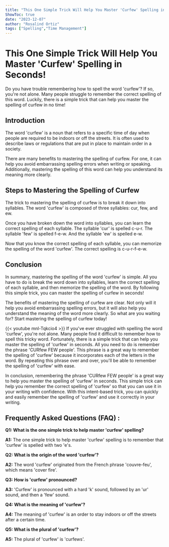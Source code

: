 ```yaml
---
title: "This One Simple Trick Will Help You Master 'Curfew' Spelling in Seconds!"
ShowToc: true 
date: "2023-12-07"
author: "Rosalind Ortiz" 
tags: ["Spelling","Time Management"]
---
```

# This One Simple Trick Will Help You Master 'Curfew' Spelling in Seconds!

Do you have trouble remembering how to spell the word 'curfew'? If so, you're not alone. Many people struggle to remember the correct spelling of this word. Luckily, there is a simple trick that can help you master the spelling of curfew in no time!

## Introduction

The word 'curfew' is a noun that refers to a specific time of day when people are required to be indoors or off the streets. It is often used to describe laws or regulations that are put in place to maintain order in a society.

There are many benefits to mastering the spelling of curfew. For one, it can help you avoid embarrassing spelling errors when writing or speaking. Additionally, mastering the spelling of this word can help you understand its meaning more clearly.

## Steps to Mastering the Spelling of Curfew

The trick to mastering the spelling of curfew is to break it down into syllables. The word 'curfew' is composed of three syllables: cur, few, and ew.

Once you have broken down the word into syllables, you can learn the correct spelling of each syllable. The syllable 'cur' is spelled c-u-r. The syllable 'few' is spelled f-e-w. And the syllable 'ew' is spelled e-w.

Now that you know the correct spelling of each syllable, you can memorize the spelling of the word 'curfew'. The correct spelling is c-u-r-f-e-w.

## Conclusion

In summary, mastering the spelling of the word 'curfew' is simple. All you have to do is break the word down into syllables, learn the correct spelling of each syllable, and then memorize the spelling of the word. By following this simple trick, you can master the spelling of curfew in seconds!

The benefits of mastering the spelling of curfew are clear. Not only will it help you avoid embarrassing spelling errors, but it will also help you understand the meaning of the word more clearly. So what are you waiting for? Start mastering the spelling of curfew today!

{{< youtube mnl-Tqkcio4 >}} 
If you've ever struggled with spelling the word 'curfew', you're not alone. Many people find it difficult to remember how to spell this tricky word. Fortunately, there is a simple trick that can help you master the spelling of 'curfew' in seconds. All you need to do is remember the phrase 'CURfew FEW people'. This phrase is a great way to remember the spelling of 'curfew' because it incorporates each of the letters in the word. By repeating this phrase over and over, you'll be able to remember the spelling of 'curfew' with ease. 

In conclusion, remembering the phrase 'CURfew FEW people' is a great way to help you master the spelling of 'curfew' in seconds. This simple trick can help you remember the correct spelling of 'curfew' so that you can use it in your writing with confidence. With this intent-based trick, you can quickly and easily remember the spelling of 'curfew' and use it correctly in your writing.

## Frequently Asked Questions (FAQ) :
**Q1: What is the one simple trick to help master 'curfew' spelling?**

**A1:** The one simple trick to help master 'curfew' spelling is to remember that 'curfew' is spelled with two 'e's.

**Q2: What is the origin of the word 'curfew'?**

**A2:** The word 'curfew' originated from the French phrase 'couvre-feu', which means 'cover fire'.

**Q3: How is 'curfew' pronounced?**

**A3:** 'Curfew' is pronounced with a hard 'k' sound, followed by an 'ur' sound, and then a 'few' sound.

**Q4: What is the meaning of 'curfew'?**

**A4:** The meaning of 'curfew' is an order to stay indoors or off the streets after a certain time.

**Q5: What is the plural of 'curfew'?**

**A5:** The plural of 'curfew' is 'curfews'.





